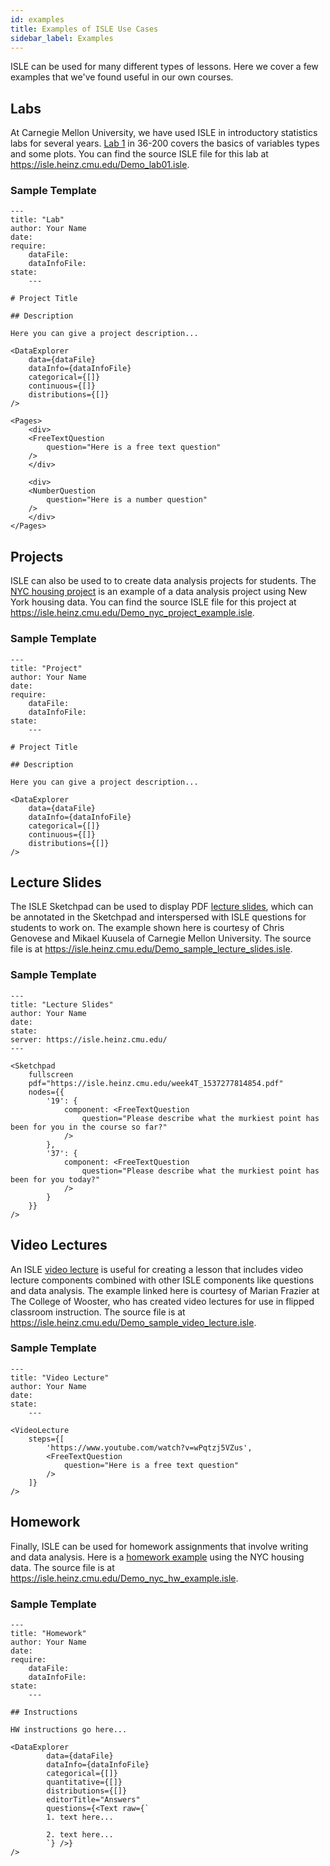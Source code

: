 ```yaml
---
id: examples
title: Examples of ISLE Use Cases
sidebar_label: Examples
---
```


ISLE can be used for many different types of lessons. Here we cover a few examples that we've found useful in our own courses.

## Labs

At Carnegie Mellon University, we have used ISLE in introductory statistics labs for several years. [Lab 1](https://isle.heinz.cmu.edu/Demo/lab01/) in 36-200 covers the basics of variables types and some plots. You can find the source ISLE file for this lab at <https://isle.heinz.cmu.edu/Demo_lab01.isle>.

### Sample Template

    ---
    title: "Lab"
    author: Your Name
    date: 
    require:
        dataFile:
        dataInfoFile:
    state:
        ---

    # Project Title

    ## Description

    Here you can give a project description...

    <DataExplorer
        data={dataFile}
        dataInfo={dataInfoFile}
        categorical={[]}
        continuous={[]}
        distributions={[]}
    />
    
    <Pages>
        <div>
        <FreeTextQuestion
            question="Here is a free text question"
        />
        </div>

        <div>
        <NumberQuestion
            question="Here is a number question" 
        />
        </div>
    </Pages>


## Projects

ISLE can also be used to to create data analysis projects for students. The [NYC housing project](https://isle.heinz.cmu.edu/Demo/nyc_project_example/) is an example of a data analysis project using New York housing data. You can find the source ISLE file for this project at <https://isle.heinz.cmu.edu/Demo_nyc_project_example.isle>.

### Sample Template

    ---
    title: "Project"
    author: Your Name
    date: 
    require:
        dataFile:
        dataInfoFile:
    state:
        ---

    # Project Title

    ## Description

    Here you can give a project description...

    <DataExplorer
        data={dataFile}
        dataInfo={dataInfoFile}
        categorical={[]}
        continuous={[]}
        distributions={[]}
    />

## Lecture Slides

The ISLE Sketchpad can be used to display PDF [lecture slides](https://isle.heinz.cmu.edu/Demo/sample_lecture_slides/), which can be annotated in the Sketchpad and interspersed with ISLE questions for students to work on. The example shown here is courtesy of Chris Genovese and Mikael Kuusela of Carnegie Mellon University. The source file is at <https://isle.heinz.cmu.edu/Demo_sample_lecture_slides.isle>.

### Sample Template

    ---
    title: "Lecture Slides"
    author: Your Name
    date: 
    state:
    server: https://isle.heinz.cmu.edu/
    ---

    <Sketchpad
        fullscreen
        pdf="https://isle.heinz.cmu.edu/week4T_1537277814854.pdf"
        nodes={{
            '19': {
                component: <FreeTextQuestion
                    question="Please describe what the murkiest point has been for you in the course so far?"
                />
            },
            '37': {
                component: <FreeTextQuestion
                    question="Please describe what the murkiest point has been for you today?"
                />
            }
        }}
    />

## Video Lectures

An ISLE [video lecture](https://isle.heinz.cmu.edu/Demo/sample_video_lecture/) is useful for creating a lesson that includes video lecture components combined with other ISLE components like questions and data analysis. The example linked here is courtesy of Marian Frazier at The College of Wooster, who has created video lectures for use in flipped classroom instruction. The source file is at <https://isle.heinz.cmu.edu/Demo_sample_video_lecture.isle>.

### Sample Template

    ---
    title: "Video Lecture"
    author: Your Name
    date: 
    state:
        ---

    <VideoLecture 
        steps={[
            'https://www.youtube.com/watch?v=wPqtzj5VZus',
            <FreeTextQuestion
                question="Here is a free text question"
            />
        ]}
    />

## Homework

Finally, ISLE can be used for homework assignments that involve writing and data analysis. Here is a [homework example](https://isle.heinz.cmu.edu/Demo/nyc_hw_example/) using the NYC housing data. The source file is at <https://isle.heinz.cmu.edu/Demo_nyc_hw_example.isle>.

### Sample Template

    ---
    title: "Homework"
    author: Your Name
    date: 
    require:
        dataFile: 
        dataInfoFile: 
    state:
        ---

    ## Instructions

    HW instructions go here...

    <DataExplorer
            data={dataFile}
            dataInfo={dataInfoFile}
            categorical={[]}
            quantitative={[]}
            distributions={[]}
            editorTitle="Answers"
            questions={<Text raw={`
            1. text here...
        
            2. text here...
            `} />}
    />
